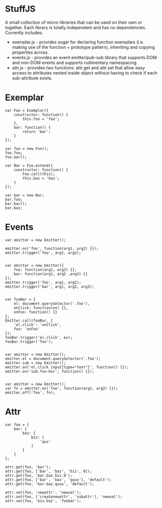 StuffJS
=======

A small collection of micro-libraries that can be used on their own or together. Each library is totally independent and has no dependencies. Currently includes:
  - exemplar.js - provides sugar for declaring function exemplars (i.e. making use of the function + prototype pattern), inheriting and copying properties across.
  - events.js - provides an event emitter/pub-sub library that supports DOM and non-DOM events and supports rudimentary namespacing.
  - attr.js - provides two functions: attr.get and attr.set that allow easy access to attributes nested inside object without having to check if each sub-attribute exists.


Exemplar
========

	var Foo = Exemplar({
		constructor: function() {
			this.foo = 'foo';
		},
		bar: function() {
			return 'bar';
		}
	});

	var foo = new Foo();
	foo.foo;
	foo.bar();

	var Bar = Foo.extend({
		constructor: function() {
			Foo.call(this);
			this.baz = 'baz';
		}
	});

	var bar = new Bar;
	bar.foo;
	bar.bar();
	bar.baz;


Events
======

	var emitter = new Emitter();

	emitter.on('foo', function(arg1, arg2) {});
	emitter.trigger('foo', arg1, arg2);


	var emitter = new Emitter({
		foo: function(arg1, arg2) {},
		bar: function(arg1, arg2 ,arg3) {}
	});
	emitter.trigger('foo', arg1, arg2);
	emitter.trigger('bar', arg1, arg2, arg3);


	var fooBar = {
		el: document.querySelector('.foo'),
		onClick: function(ev) {},
		onFoo: function() {}
	};
	Emitter.call(fooBar, {
		'el.click': 'onClick',
		foo: 'onFoo'
	});
	fooBar.trigger('el.click', ev);
	fooBar.trigger('foo');


	var emitter = new Emitter();
	emitter.el = document.querySelector('.foo');
	emitter.sub = new Emitter();
	emitter.on('el.click input[type="text"]', function() {});
	emitter.on('sub.foo-bar', function() {});


	var emitter = new Emitter();
	var fn = emitter.on('foo', function(arg1, arg2) {});
	emitter.off('foo', fn);


Attr
====

	var foo = {
		bar: {
			baz: {
				biz: [
					'qux'
				]
			}
		}
	};

	attr.get(foo, 'bar');
	attr.get(foo, ['bar', 'baz', 'biz', 0]);
	attr.get(foo, 'bar.baz.biz.0');
	attr.get(foo, ['bar', 'baz', 'quux'], 'default');
	attr.get(foo, 'bar.baz.quux', 'default');

	attr.set(foo, 'newattr', 'newval');
	attr.set(foo, ['createnewattr', 'subattr'], 'newval');
	attr.set(foo, 'bix.boz', 'foobar');
